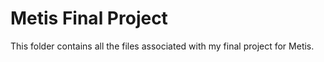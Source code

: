 # Metis Final Project  
This folder contains all the files associated with my final project for Metis.  
